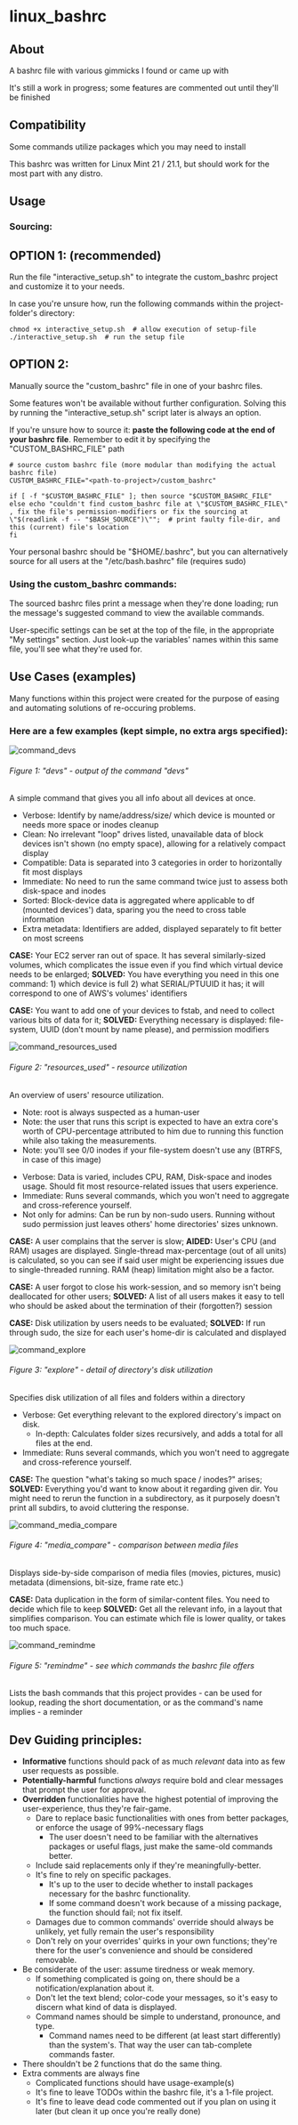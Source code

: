 # linux_bashrc

## About

A bashrc file with various gimmicks I found or came up with

It's still a work in progress; some features are commented out until they'll be finished


## Compatibility

Some commands utilize packages which you may need to install

This bashrc was written for Linux Mint 21 / 21.1, but should work for the most part with any distro.

## Usage


### Sourcing:

OPTION 1: (recommended)
--------
Run the file "interactive_setup.sh" to integrate the custom_bashrc project and customize it to your needs.

In case you're unsure how, run the following commands within the project-folder's directory:
```
chmod +x interactive_setup.sh  # allow execution of setup-file
./interactive_setup.sh  # run the setup file
```


OPTION 2:
--------
Manually source the "custom_bashrc" file in one of your bashrc files.

Some features won't be available without further configuration. Solving this by running the "interactive_setup.sh" script later is always an option.

If you're unsure how to source it: **paste the following code at the end of your bashrc file**. Remember to edit it by specifying the "CUSTOM_BASHRC_FILE" path

```
# source custom bashrc file (more modular than modifying the actual bashrc file)
CUSTOM_BASHRC_FILE="<path-to-project>/custom_bashrc"

if [ -f "$CUSTOM_BASHRC_FILE" ]; then source "$CUSTOM_BASHRC_FILE" 
else echo "couldn't find custom_bashrc file at \"$CUSTOM_BASHRC_FILE\" , fix the file's permission-modifiers or fix the sourcing at \"$(readlink -f -- "$BASH_SOURCE")\"";  # print faulty file-dir, and this (current) file's location
fi
```

Your personal bashrc should be "$HOME/.bashrc", but you can alternatively source for all users at the "/etc/bash.bashrc" file (requires sudo)


### Using the custom_bashrc commands:

The sourced bashrc files print a message when they're done loading; run the message's suggested command to view the available commands.

User-specific settings can be set at the top of the file, in the appropriate "My settings" section.
Just look-up the variables' names within this same file, you'll see what they're used for.



## Use Cases (examples)

Many functions within this project were created for the purpose of easing and automating solutions of re-occuring problems.

### Here are a few examples (kept simple, no extra args specified):

![command_devs](md_imgs/devs.jpg)
###### Figure 1: "devs" - output of the command "devs"
A simple command that gives you all info about all devices at once.
* Verbose: Identify by name/address/size/ which device is mounted or needs more space or inodes cleanup
* Clean: No irrelevant "loop" drives listed, unavailable data of block devices isn't shown (no empty space), allowing for a relatively compact display
* Compatible: Data is separated into 3 categories in order to horizontally fit most displays
* Immediate: No need to run the same command twice just to assess both disk-space and inodes
* Sorted: Block-device data is aggregated where applicable to df (mounted devices') data, sparing you the need to cross table information
* Extra metadata: Identifiers are added, displayed separately to fit better on most screens

**CASE:** Your EC2 server ran out of space. It has several similarly-sized volumes, which complicates the issue even if you find which virtual device needs to be enlarged;
**SOLVED:** You have everything you need in this one command: 1) which device is full 2) what SERIAL/PTUUID it has; it will correspond to one of AWS's volumes' identifiers

**CASE:** You want to add one of your devices to fstab, and need to collect various bits of data for it;
**SOLVED:** Everything necessary is displayed: file-system, UUID (don't mount by name please), and permission modifiers


![command_resources_used](md_imgs/resources_used.jpg)
###### Figure 2: "resources_used" - resource utilization
An overview of users' resource utilization.
- Note: root is always suspected as a human-user
- Note: the user that runs this script is expected to have an extra core's worth of CPU-percentage attributed to him due to running this function while also taking the measurements.
- Note: you'll see 0/0 inodes if your file-system doesn't use any (BTRFS, in case of this image)

* Verbose: Data is varied, includes CPU, RAM, Disk-space and inodes usage. Should fit most resource-related issues that users experience.
* Immediate: Runs several commands, which you won't need to aggregate and cross-reference yourself.
* Not only for admins: Can be run by non-sudo users. Running without sudo permission just leaves others' home directories' sizes unknown.

**CASE:** A user complains that the server is slow;
**AIDED:** User's CPU (and RAM) usages are displayed. Single-thread max-percentage (out of all units) is calculated,
so you can see if said user might be experiencing issues due to single-threaded running. RAM (heap) limitation might also be a factor.

**CASE:** A user forgot to close his work-session, and so memory isn't being deallocated for other users;
**SOLVED:** A list of all users makes it easy to tell who should be asked about the termination of their (forgotten?) session

**CASE:** Disk utilization by users needs to be evaluated;
**SOLVED:** If run through sudo, the size for each user's home-dir is calculated and displayed



![command_explore](md_imgs/explore.jpg)
###### Figure 3: "explore" - detail of directory's disk utilization
Specifies disk utilization of all files and folders within a directory

* Verbose: Get everything relevant to the explored directory's impact on disk.
  * In-depth: Calculates folder sizes recursively, and adds a total for all files at the end.
* Immediate: Runs several commands, which you won't need to aggregate and cross-reference yourself.

**CASE:** The question "what's taking so much space / inodes?" arises;
**SOLVED:** Everything you'd want to know about it regarding given dir.
You might need to rerun the function in a subdirectory, as it purposely doesn't print all subdirs, to avoid cluttering the response.




![command_media_compare](md_imgs/media_compare.jpg)
###### Figure 4: "media_compare" - comparison between media files
Displays side-by-side comparison of media files (movies, pictures, music) metadata (dimensions, bit-size, frame rate etc.)

**CASE:** Data duplication in the form of similar-content files. You need to decide which file to keep
**SOLVED:** Get all the relevant info, in a layout that simplifies comparison. You can estimate which file is lower quality, or takes too much space.



![command_remindme](md_imgs/commands_reminder2.jpg)
###### Figure 5: "remindme" - see which commands the bashrc file offers
Lists the bash commands that this project provides - can be used for lookup, reading the short documentation, or as the command's name implies - a reminder



## Dev Guiding principles:

+ **Informative** functions should pack of as much *relevant* data into as few user requests as possible.
+ **Potentially-harmful** functions *always* require bold and clear messages that prompt the user for approval.
+ **Overridden** functionalities have the highest potential of improving the user-experience, thus they're fair-game.
  + Dare to replace basic functionalities with ones from better packages, or enforce the usage of 99%-necessary flags
    + The user doesn't need to be familiar with the alternatives packages or useful flags, just make the same-old commands better.
  + Include said replacements only if they're meaningfully-better.
  + It's fine to rely on specific packages.
    + It's up to the user to decide whether to install packages necessary for the bashrc functionality.
    + If some command doesn't work because of a missing package, the function should fail; not fix itself.
  + Damages due to common commands' override should always be unlikely, yet fully remain the user's responsibility
  + Don't rely on your overrides' quirks in your own functions; they're there for the user's convenience and should be considered removable.
+ Be considerate of the user: assume tiredness or weak memory.
  + If something complicated is going on, there should be a notification/explanation about it.
  + Don't let the text blend; color-code your messages, so it's easy to discern what kind of data is displayed.
  + Command names should be simple to understand, pronounce, and type.
    + Command names need to be different (at least start differently) than the system's. That way the user can tab-complete commands faster.
+ There shouldn't be 2 functions that do the same thing.
+ Extra comments are always fine
  + Complicated functions should have usage-example(s)
  + It's fine to leave TODOs within the bashrc file, it's a 1-file project.
  + It's fine to leave dead code commented out if you plan on using it later (but clean it up once you're really done)